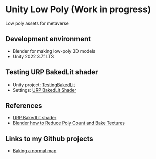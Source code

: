 # Unity Low Poly (Work in progress)

Low poly assets for metaverse

## Development environment

- Blender for making low-poly 3D models
- Unity 2022 3.7f LTS

## Testing URP BakedLit shader

- Unity project: [TestingBakedLit](unity/TestingBakedLit)
- Settings: [URP BakedLit Shader](docs/URP_BakedLit_Shader)

## References

- [URP BakedLit shader](https://docs.unity3d.com/Packages/com.unity.render-pipelines.universal@7.1/manual/baked-lit-shader.html)
- [Blender how to Reduce Poly Count and Bake Textures](https://youtu.be/Yx9TvvnxCAM)

## Links to my Github projects

- [Baking a normal map](https://github.com/araobp/blender-3d/tree/main/bake_normal)
